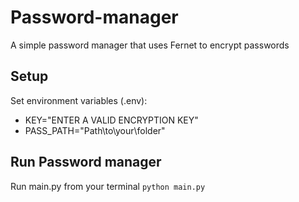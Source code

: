# Password-manager
A simple password manager that uses Fernet to encrypt passwords
## Setup
Set environment variables (.env):
+ KEY="ENTER A VALID ENCRYPTION KEY"
+ PASS_PATH="Path\to\your\folder"
## Run Password manager
Run main.py from your terminal
`python main.py`
